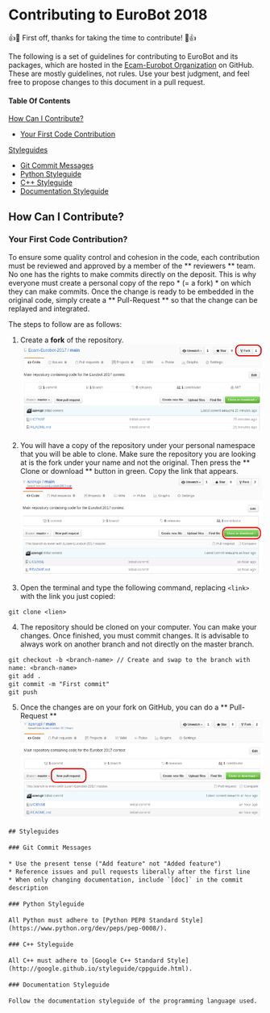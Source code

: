 # Contributing to EuroBot 2018

:+1::tada: First off, thanks for taking the time to contribute! :tada::+1:

The following is a set of guidelines for contributing to EuroBot and its packages, which are hosted in the [Ecam-Eurobot Organization](https://github.com/Ecam-Eurobot) on GitHub. These are mostly guidelines, not rules. Use your best judgment, and feel free to propose changes to this document in a pull request.

#### Table Of Contents

[How Can I Contribute?](#how-can-i-contribute)
  * [Your First Code Contribution](#your-first-code-contribution)

[Styleguides](#styleguides)
  * [Git Commit Messages](#git-commit-messages)
  * [Python Styleguide](#python-styleguide)
  * [C++ Styleguide](#c++-styleguide)
  * [Documentation Styleguide](#documentation-styleguide)


  ## How Can I Contribute?

  ### Your First Code Contribution?
  To ensure some quality control and cohesion in the code, each contribution must be reviewed and approved by a member of the ** reviewers ** team. No one has the rights to make commits directly on the deposit. This is why everyone must create a personal copy of the repo * (= a fork) * on which they can make commits. Once the change is ready to be embedded in the original code, simply create a ** Pull-Request ** so that the change can be replayed and integrated.

  The steps to follow are as follows:
  1. Create a **fork** of the repository.
  ![Fork](assets/tuto-contribution-fork.png)

  2. You will have a copy of the repository under your personal namespace that you will be able to clone. Make sure the repository you are looking at is the fork under your name and not the original. Then press the ** Clone or download ** button in green. Copy the link that appears.
  ![Clone](assets/tuto-contribution-clone.png)

  3. Open the terminal and type the following command, replacing `<link>` with the link you just copied:
  ```
  git clone <lien>
  ```
  4. The repository should be cloned on your computer. You can make your changes. Once finished, you must commit changes. It is advisable to always work on another branch and not directly on the master branch.
  ```
  git checkout -b <branch-name> // Create and swap to the branch with name: <branch-name>
  git add .
  git commit -m "First commit"
  git push
  ```

  5. Once the changes are on your fork on GitHub, you can do a ** Pull-Request **
    ![Clone](assets/tuto-contribution-pr.png)

    ## Styleguides

    ### Git Commit Messages

    * Use the present tense ("Add feature" not "Added feature")
    * Reference issues and pull requests liberally after the first line
    * When only changing documentation, include `[doc]` in the commit description

    ### Python Styleguide

    All Python must adhere to [Python PEP8 Standard Style](https://www.python.org/dev/peps/pep-0008/).

    ### C++ Styleguide

    All C++ must adhere to [Google C++ Standard Style](http://google.github.io/styleguide/cppguide.html).

    ### Documentation Styleguide

    Follow the documentation styleguide of the programming language used.
